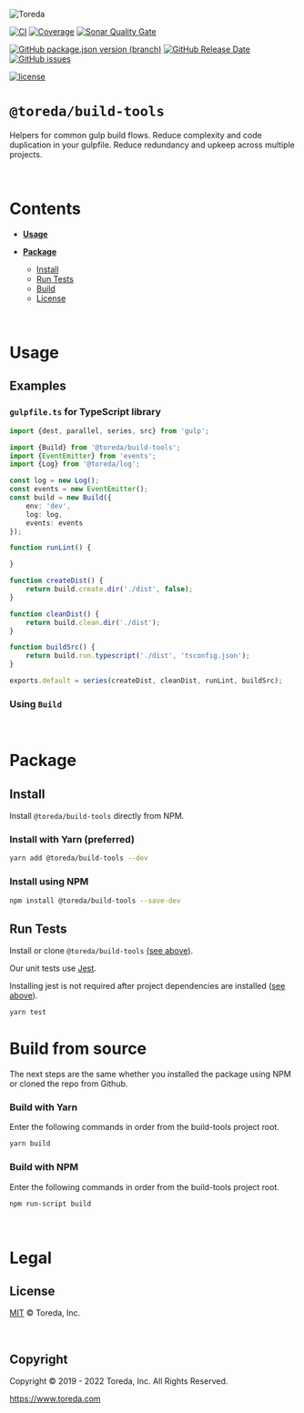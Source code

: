 ![Toreda](https://content.toreda.com/logo/toreda-logo.png)

[![CI](https://img.shields.io/github/workflow/status/toreda/build-tools/CI?style=for-the-badge)](https://github.com/toreda/build-tools/actions)
[![Coverage](https://img.shields.io/sonar/coverage/toreda_build-tools?server=https%3A%2F%2Fsonarcloud.io&style=for-the-badge)](https://sonarcloud.io/project/activity?graph=coverage&id=toreda_build-tools)
[![Sonar Quality Gate](https://img.shields.io/sonar/quality_gate/toreda_build-tools?server=https%3A%2F%2Fsonarcloud.io&style=for-the-badge)](https://sonarcloud.io/project/overview?id=toreda_build-tools)

[![GitHub package.json version (branch)](https://img.shields.io/github/package-json/v/toreda/build-tools/master?style=for-the-badge)](https://github.com/toreda/build-tools/releases/latest)
[![GitHub Release Date](https://img.shields.io/github/release-date/toreda/build-tools?style=for-the-badge)](https://github.com/toreda/build-tools/releases)
[![GitHub issues](https://img.shields.io/github/issues/toreda/build-tools?style=for-the-badge)](https://github.com/toreda/build-tools/issues)

[![license](https://img.shields.io/github/license/toreda/build-tools?style=for-the-badge)](https://github.com/toreda/build-tools/blob/master/LICENSE)

# `@toreda/build-tools`

Helpers for common gulp build flows. Reduce complexity and code duplication in your gulpfile. Reduce redundancy and upkeep across multiple projects.

&nbsp;

# Contents
* [**Usage**](#usage)

* 	[**Package**](#Package)
	-	[Install](#Install)
	-	[Run Tests](#run-tests)
	-	[Build](#build-from-source)
	-   [License](#license)


&nbsp;

# Usage
## Examples

### `gulpfile.ts` for TypeScript library
```typescript
import {dest, parallel, series, src} from 'gulp';

import {Build} from '@toreda/build-tools';
import {EventEmitter} from 'events';
import {Log} from '@toreda/log';

const log = new Log();
const events = new EventEmitter();
const build = new Build({
	env: 'dev',
	log: log,
	events: events
});

function runLint() {

}

function createDist() {
	return build.create.dir('./dist', false);
}

function cleanDist() {
	return build.clean.dir('./dist');
}

function buildSrc() {
	return build.run.typescript('./dist', 'tsconfig.json');
}

exports.default = series(createDist, cleanDist, runLint, buildSrc);
```

### Using `Build`

&nbsp;

# Package

## Install
Install `@toreda/build-tools` directly from NPM.

### Install with Yarn (preferred)
```bash
yarn add @toreda/build-tools --dev
```

### Install using NPM
```bash
npm install @toreda/build-tools --save-dev
```


## Run Tests
Install or clone `@toreda/build-tools` [(see above)](#install).

Our unit tests use [Jest](https://jestjs.io/).

Installing jest is not required after project dependencies are installed ([see above](#install)).
```bash
yarn test
```

# Build from source

The next steps are the same whether you installed the package using NPM or cloned the repo from Github.

### Build with Yarn
 Enter the following commands in order from the build-tools project root.
```bash
yarn build
```

### Build with NPM
 Enter the following commands in order from the build-tools project root.
```bash
npm run-script build
```

&nbsp;
# Legal

## License
[MIT](LICENSE) &copy; Toreda, Inc.

&nbsp;

## Copyright
Copyright &copy; 2019 - 2022 Toreda, Inc. All Rights Reserved.

https://www.toreda.com
